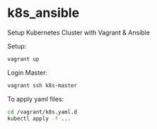 # k8s_ansible
Setup Kubernetes Cluster with Vagrant & Ansible

Setup:
```bash
vagrant up
```

Login Master:
```bash
vagrant ssh k8s-master
```

To apply yaml files:
```bash
cd /vagrant/k8s.yaml.d
kubectl apply -f ...
```

